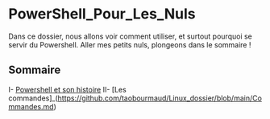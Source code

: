 # PowerShell_Pour_Les_Nuls

Dans ce dossier, nous allons voir comment utiliser, et surtout pourquoi se servir du Powershell. Aller mes petits nuls, plongeons dans le sommaire !


## Sommaire

I- [Powershell et son histoire](https://github.com/taobourmaud/Linux_dossier/blob/main/Powershell_History.md)
II- [Les commandes]_(https://github.com/taobourmaud/Linux_dossier/blob/main/Commandes.md)
